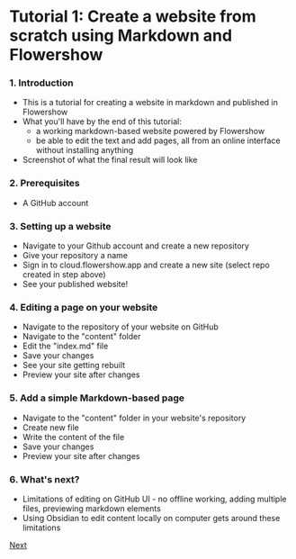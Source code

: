 # Tutorial 1: Create a website from scratch using Markdown and Flowershow

### 1. Introduction

- This is a tutorial for creating a website in markdown and published in Flowershow
- What you'll have by the end of this tutorial:
	- a working markdown-based website powered by Flowershow
	- be able to edit the text and add pages, all from an online interface without installing anything
- Screenshot of what the final result will look like

### 2. Prerequisites

- A GitHub account

### 3. Setting up a website

- Navigate to your Github account and create a new repository
- Give your repository a name
- Sign in to cloud.flowershow.app and create a new site (select repo created in step above)
- See your published website!

### 4. Editing a page on your website

- Navigate to the repository of your website on GitHub
- Navigate to the "content" folder
- Edit the "index.md" file
- Save your changes
- See your site getting rebuilt
- Preview your site after changes

### 5. Add a simple Markdown-based page
- Navigate to the "content" folder in your website's repository
- Create new file
- Write the content of the file
- Save your changes
- Preview your site after changes

### 6. What's next?
- Limitations of editing on GitHub UI - no offline working, adding multiple files, previewing markdown elements
- Using Obsidian to edit content locally on computer gets around these limitations

[Next](tutorial-2)
